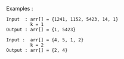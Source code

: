 Examples : 
 

    Input  : arr[] = {1241, 1152, 5423, 14, 1}
             k = 1
    Output : arr[] = {1, 5423}

    Input :  arr[] = {4, 5, 1, 2}
             k = 2
    Output : arr[] = {2, 4}
